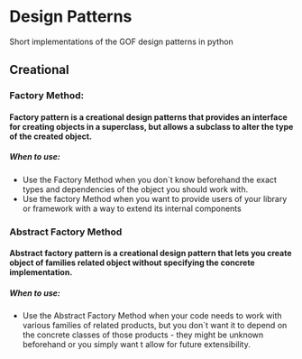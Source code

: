 # Design Patterns

Short implementations of the GOF design patterns in python

## Creational

### Factory Method:

#### Factory pattern is a creational design patterns that provides an interface for creating objects in a superclass, but allows a subclass to alter the type of the created object.

##### When to use:

- Use the Factory Method when you don`t know beforehand the exact types and dependencies of the object you should work with.
- Use the factory Method when you want to provide users of your library or framework with a way to extend its internal components

### Abstract Factory Method

#### Abstract factory pattern is a creational design pattern that lets you create object of families related object without specifying the concrete implementation.

##### When to use:

- Use the Abstract Factory Method when your code needs to work with various families of related products, but you don`t want it to depend on the concrete classes of those products - they might be unknown beforehand or you simply want t allow for future extensibility.
